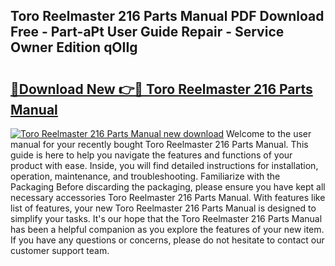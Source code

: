 ## Toro Reelmaster 216 Parts Manual PDF Download Free - Part-aPt User Guide Repair - Service Owner Edition qOIIg

# <h2><a href="http://bc63398.oget.top/?id=Toro+Reelmaster+216+Parts+Manual">🔗Download New 👉🔴 Toro Reelmaster 216 Parts Manual</a></h2>

[![Toro Reelmaster 216 Parts Manual new download](https://i.imgur.com/5g1atiW.png)](http://bc63398.oget.top/?id=Toro+Reelmaster+216+Parts+Manual)
Welcome to the user manual for your recently bought Toro Reelmaster 216 Parts Manual. This guide is here to help you navigate the features and functions of your product with ease. Inside, you will find detailed instructions for installation, operation, maintenance, and troubleshooting. Familiarize with the Packaging Before discarding the packaging, please ensure you have kept all necessary accessories Toro Reelmaster 216 Parts Manual. With features like list of features, your new Toro Reelmaster 216 Parts Manual is designed to simplify your tasks. It's our hope that the Toro Reelmaster 216 Parts Manual has been a helpful companion as you explore the features of your new item. If you have any questions or concerns, please do not hesitate to contact our customer support team.
